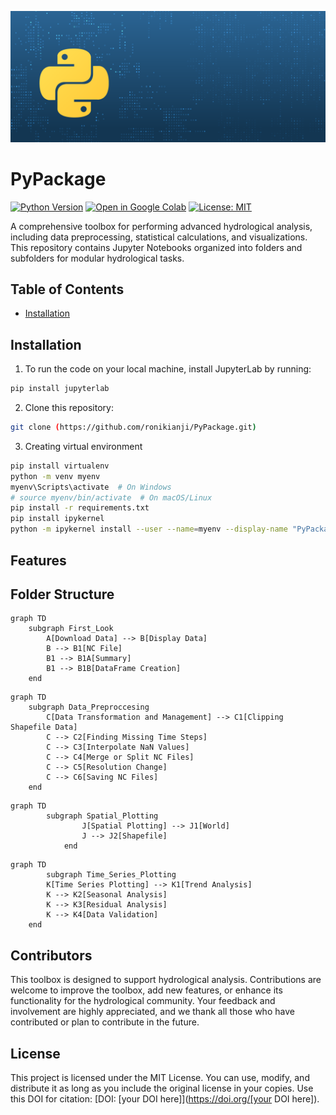 ![Image: Python Logo](https://github.com/ronikianji/PyPackage/blob/4976d3402107b57ac2ba4260866441ed2e790582/assets/PythonToolKit_Banner-1200x500.png)
# PyPackage

[![Python Version](https://img.shields.io/badge/python-3.8-blue)](https://www.python.org/downloads/release/python-380/)
[![Open in Google Colab](https://colab.research.google.com/assets/colab-badge.svg)](https://colab.research.google.com/github/ronikianji/PyPackage)
[![License: MIT](https://img.shields.io/badge/License-MIT-yellow.svg)](https://opensource.org/licenses/MIT)

A comprehensive toolbox for performing advanced hydrological analysis, including data preprocessing, statistical calculations, and visualizations. 
This repository contains Jupyter Notebooks organized into folders and subfolders for modular hydrological tasks.

## Table of Contents
- [Installation](#installation)

## Installation
1. To run the code on your local machine, install JupyterLab by running:
```bash
pip install jupyterlab
```
2. Clone this repository: 
```bash
git clone (https://github.com/ronikianji/PyPackage.git)
```
3. Creating virtual environment
```bash
pip install virtualenv
python -m venv myenv
myenv\Scripts\activate  # On Windows
# source myenv/bin/activate  # On macOS/Linux
pip install -r requirements.txt
pip install ipykernel
python -m ipykernel install --user --name=myenv --display-name "PyPackage"```
```

## Features


## Folder Structure
```mermaid
graph TD
    subgraph First_Look
        A[Download Data] --> B[Display Data]
        B --> B1[NC File]
        B1 --> B1A[Summary]
        B1 --> B1B[DataFrame Creation]
    end
```
```mermaid
graph TD
    subgraph Data_Preproccesing
        C[Data Transformation and Management] --> C1[Clipping Shapefile Data]
        C --> C2[Finding Missing Time Steps]
        C --> C3[Interpolate NaN Values]
        C --> C4[Merge or Split NC Files]
        C --> C5[Resolution Change]
        C --> C6[Saving NC Files]
    end
```
```mermaid
graph TD
        subgraph Spatial_Plotting
                J[Spatial Plotting] --> J1[World]
                J --> J2[Shapefile]
            end
```
```mermaid
graph TD
        subgraph Time_Series_Plotting
        K[Time Series Plotting] --> K1[Trend Analysis]
        K --> K2[Seasonal Analysis]
        K --> K3[Residual Analysis]
        K --> K4[Data Validation]
    end
```

## Contributors
This toolbox is designed to support hydrological analysis. Contributions are welcome to improve the toolbox, add new features, or enhance its functionality for the hydrological community. 
Your feedback and involvement are highly appreciated, and we thank all those who have contributed or plan to contribute in the future.

## License
This project is licensed under the MIT License. You can use, modify, and distribute it as long as you include the original license in your copies. 
Use this DOI for citation: [DOI: [your DOI here]](https://doi.org/[your DOI here]).



